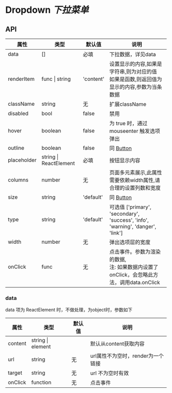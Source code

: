 # Dropdown *下拉菜单*

<example />

## API

| 属性 | 类型 | 默认值 | 说明 |
| --- | --- | --- | --- |
| data | \[] | 必填 | 下拉数据，详见data |
| renderItem | func \| string | 'content' | 设置显示的内容,如果是字符串,则为对应的值<br />如果是函数,则返回值为显示的内容,参数为当条数据
| className | string | 无 | 扩展className |
| disabled | bool | false | 禁用 |
| hover | boolean | false | 为 true 时，通过 mouseenter 触发选项弹出  |
| outline | boolean | false | 同 [Button](#/components/Button) |
| placeholder | string \| ReactElement | 必填 | 按钮显示内容 |
| columns | number | 无 | 页面多元素展示,此属性需要依赖width属性,请合理的设置列数和宽度
| size | string | 'default' | 同 [Button](#/components/Button) |
| type | string | 'default' | 可选值 \['primary', 'secondary', 'success', 'info', 'warning', 'danger', 'link'] |
| width | number | 无 | 弹出选项层的宽度 |
| onClick | func | 无 | 点击事件。参数为渲染的数据, <br /> 注: 如果数据内设置了onClick，会忽略此方法，调用data.onClick |

### data

data 项为 ReactElement 时，不做处理，为object时，参数如下

| 属性 | 类型 | 默认值 | 说明 |
| --- | --- | --- | --- |
| content | string \| element | | 默认从content获取内容 |
| url | string | 无 | url属性不为空时，render为一个链接 |
| target | string | 无 | url 不为空时有效 |
| onClick | function | 无 | 点击事件 |